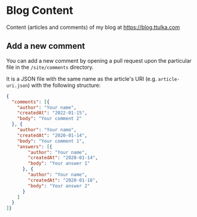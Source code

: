 # Blog Content

Content (articles and comments) of my blog at https://blog.ttulka.com

## Add a new comment

You can add a new comment by opening a pull request upon the particular file in the `/site/comments` directory.

It is a JSON file with the same name as the article's URI (e.g. `article-uri.json`) with the following structure:

```json
{
  "comments": [{
    "author": "Your name",
    "createdAt": "2022-01-15",
    "body": "Your comment 2"
  }, {
    "author": "Your name",
    "createdAt": "2020-01-14",
    "body": "Your comment 1",
    "answers": [{
        "author": "Your name",
        "createdAt": "2020-01-14",
        "body": "Your answer 1"
      }, {
        "author": "Your name",
        "createdAt": "2020-01-16",
        "body": "Your answer 2"
      }
    ]
  }
]}
```
